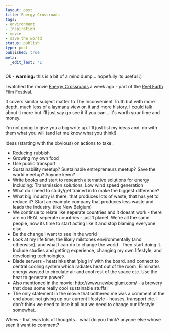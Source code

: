 ```yaml
---
layout: post
title: Energy Crossroads
tags:
- environment
- Inspiration
- movie
- save the world
status: publish
type: post
published: true
meta:
  _edit_last: '1'
---
```

Ok - **warning:** this is a bit of a mind dump... hopefully its useful :)

I watched the movie <a href="http://www.energyxroads.com/">Energy Crossroads</a> a week ago - part of the <a href="http://www.aeff.org.nz/">Reel Earth Film Festival</a>.

It covers similar subject matter to The Inconvenient Truth but with more depth, much less of a laymans view on it and more history. I could talk about it more but I'll just say go see it if you can... it's worth your time and money.

I'm not going to give you a big write up. I'll just list my ideas and  do with them what you will (and let me know what you think!)

Ideas (starting with the obvious) on actions to take:
<ul>
	<li>Reducing rubbish</li>
	<li>Growing my own food</li>
	<li>Use public transport</li>
	<li>Sustainability meetup? Sustainable entrepreneurs meetup? Save the world meetup?
Anyone keen? </li>
	<li>Write books and start to research alternative solutions for energy
Including: Transmission solutions, Low wind speed generation</li>
	<li>What do I need to study/get trained in to make the biggest difference?</li>
	<li>What big industry is there, that produces lots of waste, that has yet to reduce it?
Start an example company that produces less waste and leads the industry. (like New Belgium)</li>
	<li>We continue to relate like seperate countries and it doesnt work - there are no REAL seperate countries - just 1 planet. We're all the same people, now its time to start acting like it and stop blaming everyone else.</li>
	<li>Be the change I want to see in the world</li>
	<li>Look at my life time, the likely milstones environmentally (and otherwise), and what I can do to change the world . Then start doing it. Include studies and getting experience, changing my own lifestyle, and developing technologies.</li>
	<li>Blade servers - heatsinks that 'plug in' with the board. and connect to central cooling system which radiates heat out of the room. Eliminates energy wasted to circulate air and cool rest of the space etc. Use the heat to generate power?</li>
	<li>Also mentioned in the movie: <a href="http://www.newbelgium.com/">http://www.newbelgium.com/</a> - a brewery that does some really cool sustainable stuffs!</li>
	<li>The only statement in the movie that bothered me was a comment at the end about not giving up our current lifestyle - houses, transport etc. I don't think we need to lose it all but we need to change our lifestyle somewhat.</li>
</ul>
<div>Whew - that was lots of thoughts... what do you think? anyone else whose seen it want to comment?</div>
